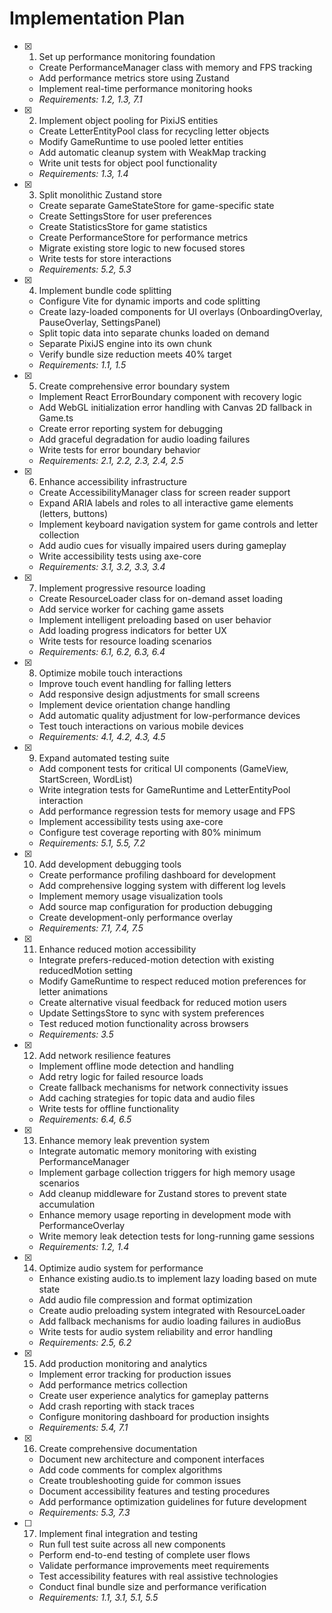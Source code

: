 # Implementation Plan

- [x] 1. Set up performance monitoring foundation
  - Create PerformanceManager class with memory and FPS tracking
  - Add performance metrics store using Zustand
  - Implement real-time performance monitoring hooks
  - _Requirements: 1.2, 1.3, 7.1_

- [x] 2. Implement object pooling for PixiJS entities
  - Create LetterEntityPool class for recycling letter objects
  - Modify GameRuntime to use pooled letter entities
  - Add automatic cleanup system with WeakMap tracking
  - Write unit tests for object pool functionality
  - _Requirements: 1.3, 1.4_

- [x] 3. Split monolithic Zustand store
  - Create separate GameStateStore for game-specific state
  - Create SettingsStore for user preferences
  - Create StatisticsStore for game statistics
  - Create PerformanceStore for performance metrics
  - Migrate existing store logic to new focused stores
  - Write tests for store interactions
  - _Requirements: 5.2, 5.3_

- [x] 4. Implement bundle code splitting
  - Configure Vite for dynamic imports and code splitting
  - Create lazy-loaded components for UI overlays (OnboardingOverlay, PauseOverlay, SettingsPanel)
  - Split topic data into separate chunks loaded on demand
  - Separate PixiJS engine into its own chunk
  - Verify bundle size reduction meets 40% target
  - _Requirements: 1.1, 1.5_

- [x] 5. Create comprehensive error boundary system
  - Implement React ErrorBoundary component with recovery logic
  - Add WebGL initialization error handling with Canvas 2D fallback in Game.ts
  - Create error reporting system for debugging
  - Add graceful degradation for audio loading failures
  - Write tests for error boundary behavior
  - _Requirements: 2.1, 2.2, 2.3, 2.4, 2.5_

- [x] 6. Enhance accessibility infrastructure
  - Create AccessibilityManager class for screen reader support
  - Expand ARIA labels and roles to all interactive game elements (letters, buttons)
  - Implement keyboard navigation system for game controls and letter collection
  - Add audio cues for visually impaired users during gameplay
  - Write accessibility tests using axe-core
  - _Requirements: 3.1, 3.2, 3.3, 3.4_

- [x] 7. Implement progressive resource loading
  - Create ResourceLoader class for on-demand asset loading
  - Add service worker for caching game assets
  - Implement intelligent preloading based on user behavior
  - Add loading progress indicators for better UX
  - Write tests for resource loading scenarios
  - _Requirements: 6.1, 6.2, 6.3, 6.4_

- [x] 8. Optimize mobile touch interactions
  - Improve touch event handling for falling letters
  - Add responsive design adjustments for small screens
  - Implement device orientation change handling
  - Add automatic quality adjustment for low-performance devices
  - Test touch interactions on various mobile devices
  - _Requirements: 4.1, 4.2, 4.3, 4.5_

- [x] 9. Expand automated testing suite
  - Add component tests for critical UI components (GameView, StartScreen, WordList)
  - Write integration tests for GameRuntime and LetterEntityPool interaction
  - Add performance regression tests for memory usage and FPS
  - Implement accessibility tests using axe-core
  - Configure test coverage reporting with 80% minimum
  - _Requirements: 5.1, 5.5, 7.2_

- [x] 10. Add development debugging tools
  - Create performance profiling dashboard for development
  - Add comprehensive logging system with different log levels
  - Implement memory usage visualization tools
  - Add source map configuration for production debugging
  - Create development-only performance overlay
  - _Requirements: 7.1, 7.4, 7.5_

- [x] 11. Enhance reduced motion accessibility
  - Integrate prefers-reduced-motion detection with existing reducedMotion setting
  - Modify GameRuntime to respect reduced motion preferences for letter animations
  - Create alternative visual feedback for reduced motion users
  - Update SettingsStore to sync with system preferences
  - Test reduced motion functionality across browsers
  - _Requirements: 3.5_

- [x] 12. Add network resilience features
  - Implement offline mode detection and handling
  - Add retry logic for failed resource loads
  - Create fallback mechanisms for network connectivity issues
  - Add caching strategies for topic data and audio files
  - Write tests for offline functionality
  - _Requirements: 6.4, 6.5_

- [x] 13. Enhance memory leak prevention system
  - Integrate automatic memory monitoring with existing PerformanceManager
  - Implement garbage collection triggers for high memory usage scenarios
  - Add cleanup middleware for Zustand stores to prevent state accumulation
  - Enhance memory usage reporting in development mode with PerformanceOverlay
  - Write memory leak detection tests for long-running game sessions
  - _Requirements: 1.2, 1.4_

- [x] 14. Optimize audio system for performance
  - Enhance existing audio.ts to implement lazy loading based on mute state
  - Add audio file compression and format optimization
  - Create audio preloading system integrated with ResourceLoader
  - Add fallback mechanisms for audio loading failures in audioBus
  - Write tests for audio system reliability and error handling
  - _Requirements: 2.5, 6.2_

- [x] 15. Add production monitoring and analytics
  - Implement error tracking for production issues
  - Add performance metrics collection
  - Create user experience analytics for gameplay patterns
  - Add crash reporting with stack traces
  - Configure monitoring dashboard for production insights
  - _Requirements: 5.4, 7.1_

- [x] 16. Create comprehensive documentation
  - Document new architecture and component interfaces
  - Add code comments for complex algorithms
  - Create troubleshooting guide for common issues
  - Document accessibility features and testing procedures
  - Add performance optimization guidelines for future development
  - _Requirements: 5.3, 7.3_

- [ ] 17. Implement final integration and testing
  - Run full test suite across all new components
  - Perform end-to-end testing of complete user flows
  - Validate performance improvements meet requirements
  - Test accessibility features with real assistive technologies
  - Conduct final bundle size and performance verification
  - _Requirements: 1.1, 3.1, 5.1, 5.5_